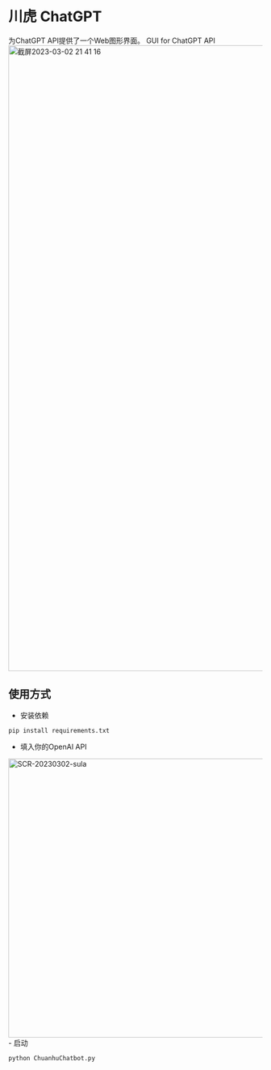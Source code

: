 # 川虎 ChatGPT
为ChatGPT API提供了一个Web图形界面。
GUI for ChatGPT API
<img width="1238" alt="截屏2023-03-02 21 41 16" src="https://user-images.githubusercontent.com/51039745/222444934-f60b6e1f-edff-4c30-832b-6df47161c52a.png">

## 使用方式
- 安装依赖

```
pip install requirements.txt
```
- 填入你的OpenAI API
<img width="552" alt="SCR-20230302-sula" src="https://user-images.githubusercontent.com/51039745/222445258-248f2789-81d2-4f0a-8697-c720f588d8de.png">
- 启动

```
python ChuanhuChatbot.py
```
